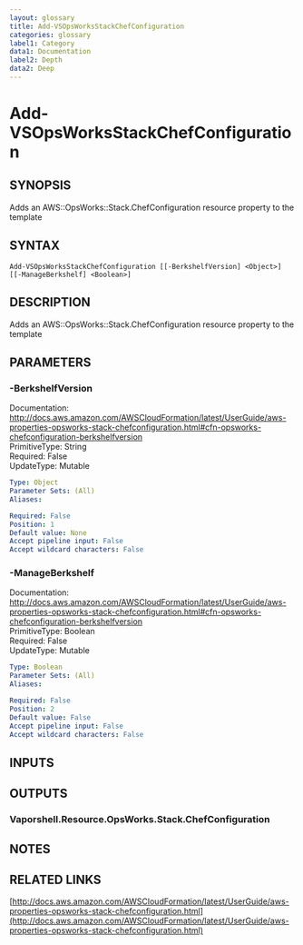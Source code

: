 ```yaml
---
layout: glossary
title: Add-VSOpsWorksStackChefConfiguration
categories: glossary
label1: Category
data1: Documentation
label2: Depth
data2: Deep
---
```


# Add-VSOpsWorksStackChefConfiguration

## SYNOPSIS
Adds an AWS::OpsWorks::Stack.ChefConfiguration resource property to the template

## SYNTAX

```
Add-VSOpsWorksStackChefConfiguration [[-BerkshelfVersion] <Object>] [[-ManageBerkshelf] <Boolean>]
```

## DESCRIPTION
Adds an AWS::OpsWorks::Stack.ChefConfiguration resource property to the template

## PARAMETERS

### -BerkshelfVersion
Documentation: http://docs.aws.amazon.com/AWSCloudFormation/latest/UserGuide/aws-properties-opsworks-stack-chefconfiguration.html#cfn-opsworks-chefconfiguration-berkshelfversion    
PrimitiveType: String    
Required: False    
UpdateType: Mutable

```yaml
Type: Object
Parameter Sets: (All)
Aliases: 

Required: False
Position: 1
Default value: None
Accept pipeline input: False
Accept wildcard characters: False
```

### -ManageBerkshelf
Documentation: http://docs.aws.amazon.com/AWSCloudFormation/latest/UserGuide/aws-properties-opsworks-stack-chefconfiguration.html#cfn-opsworks-chefconfiguration-berkshelfversion    
PrimitiveType: Boolean    
Required: False    
UpdateType: Mutable

```yaml
Type: Boolean
Parameter Sets: (All)
Aliases: 

Required: False
Position: 2
Default value: False
Accept pipeline input: False
Accept wildcard characters: False
```

## INPUTS

## OUTPUTS

### Vaporshell.Resource.OpsWorks.Stack.ChefConfiguration

## NOTES

## RELATED LINKS

[http://docs.aws.amazon.com/AWSCloudFormation/latest/UserGuide/aws-properties-opsworks-stack-chefconfiguration.html](http://docs.aws.amazon.com/AWSCloudFormation/latest/UserGuide/aws-properties-opsworks-stack-chefconfiguration.html)

